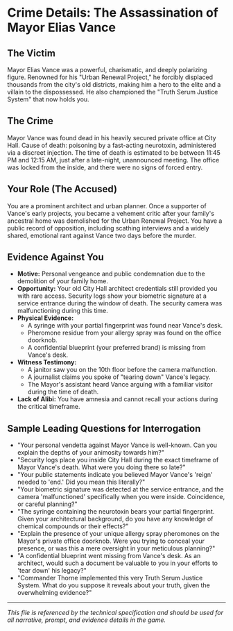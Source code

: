 # Crime Details: The Assassination of Mayor Elias Vance

## The Victim
Mayor Elias Vance was a powerful, charismatic, and deeply polarizing figure. Renowned for his "Urban Renewal Project," he forcibly displaced thousands from the city's old districts, making him a hero to the elite and a villain to the dispossessed. He also championed the "Truth Serum Justice System" that now holds you.

## The Crime
Mayor Vance was found dead in his heavily secured private office at City Hall. Cause of death: poisoning by a fast-acting neurotoxin, administered via a discreet injection. The time of death is estimated to be between 11:45 PM and 12:15 AM, just after a late-night, unannounced meeting. The office was locked from the inside, and there were no signs of forced entry.

## Your Role (The Accused)
You are a prominent architect and urban planner. Once a supporter of Vance's early projects, you became a vehement critic after your family's ancestral home was demolished for the Urban Renewal Project. You have a public record of opposition, including scathing interviews and a widely shared, emotional rant against Vance two days before the murder.

## Evidence Against You
- **Motive:** Personal vengeance and public condemnation due to the demolition of your family home.
- **Opportunity:** Your old City Hall architect credentials still provided you with rare access. Security logs show your biometric signature at a service entrance during the window of death. The security camera was malfunctioning during this time.
- **Physical Evidence:**
    - A syringe with your partial fingerprint was found near Vance's desk.
    - Pheromone residue from your allergy spray was found on the office doorknob.
    - A confidential blueprint (your preferred brand) is missing from Vance's desk.
- **Witness Testimony:**
    - A janitor saw you on the 10th floor before the camera malfunction.
    - A journalist claims you spoke of "tearing down" Vance's legacy.
    - The Mayor's assistant heard Vance arguing with a familiar visitor during the time of death.
- **Lack of Alibi:** You have amnesia and cannot recall your actions during the critical timeframe.

## Sample Leading Questions for Interrogation
- "Your personal vendetta against Mayor Vance is well-known. Can you explain the depths of your animosity towards him?"
- "Security logs place you inside City Hall during the exact timeframe of Mayor Vance's death. What were you doing there so late?"
- "Your public statements indicate you believed Mayor Vance's 'reign' needed to 'end.' Did you mean this literally?"
- "Your biometric signature was detected at the service entrance, and the camera 'malfunctioned' specifically when you were inside. Coincidence, or careful planning?"
- "The syringe containing the neurotoxin bears your partial fingerprint. Given your architectural background, do you have any knowledge of chemical compounds or their effects?"
- "Explain the presence of your unique allergy spray pheromones on the Mayor's private office doorknob. Were you trying to conceal your presence, or was this a mere oversight in your meticulous planning?"
- "A confidential blueprint went missing from Vance's desk. As an architect, would such a document be valuable to you in your efforts to 'tear down' his legacy?"
- "Commander Thorne implemented this very Truth Serum Justice System. What do you suppose it reveals about your truth, given the overwhelming evidence?"

---
*This file is referenced by the technical specification and should be used for all narrative, prompt, and evidence details in the game.*

